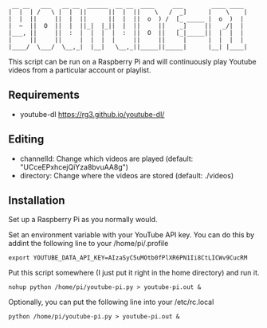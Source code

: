 ```
 __ __   ___   __ __  ______  __ __  ____     ___        ____ ____ 
|  |  | /   \ |  |  ||      ||  |  ||    \   /  _]      |    \    |
|  |  ||     ||  |  ||      ||  |  ||  o  ) /  [_ _____ |  o  )  | 
|  ~  ||  O  ||  |  ||_|  |_||  |  ||     ||    _]     ||   _/|  | 
|___, ||     ||  :  |  |  |  |  :  ||  O  ||   [_|_____||  |  |  | 
|     ||     ||     |  |  |  |     ||     ||     |      |  |  |  | 
|____/  \___/  \__,_|  |__|   \__,_||_____||_____|      |__| |____|

```

This script can be run on a Raspberry Pi and will continuously play Youtube videos from a particular account or playlist. 


## Requirements

- youtube-dl https://rg3.github.io/youtube-dl/

## Editing

- channelId: Change which videos are played (default: "UCceEPxhcejQiYza8bvuAA8g")
- directory: Change where the videos are stored (default: ./videos) 

## Installation

Set up a Raspberry Pi as you normally would. 

Set an environment variable with your YouTube API key. You can do this by addint the following line to your /home/pi/.profile

``export YOUTUBE_DATA_API_KEY=AIzaSyC5uMOtb0fPlXR6PN1Ii8CtLICWv9CucRM``


Put this script somewhere (I just put it right in the home directory) and run it.

``nohup python /home/pi/youtube-pi.py > youtube-pi.out &``

Optionally, you can put the following line into your /etc/rc.local

``python /home/pi/youtube-pi.py > youtube-pi.out &``